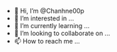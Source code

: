 - 👋 Hi, I’m @Chanhne00p
- 👀 I’m interested in ...
- 🌱 I’m currently learning ...
- 💞️ I’m looking to collaborate on ...
- 📫 How to reach me ...

<!---
Chanhne00p/Chanhne00p is a ✨ special ✨ repository because its `README.md` (this file) appears on your GitHub profile.
You can click the Preview link to take a look at your changes.
--->

